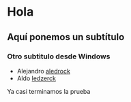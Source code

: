 # Hola
## Aquí ponemos un subtítulo
### Otro subtìtulo desde Windows

- Alejandro [aledrock](https://github.com/AledroCK)
- Aldo [ledzerck](https://github.com/AledroCK)

Ya casi terminamos la prueba